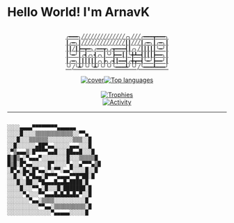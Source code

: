 <h1>Hello World! I'm ArnavK</h1><a href="https://github.com/ArnavK-09?tab=repositories" align="center">

```

╭━━━╮╱╱╱╱╱╱╱╱╱╱╱╱╱╱╭╮╱╱╱╭━━━┳━━━╮
┃╭━╮┃╱╱╱╱╱╱╱╱╱╱╱╱╱╱┃┃╱╱╱┃╭━╮┃╭━╮┃
┃┃╱┃┣━┳━╮╭━━┳╮╭┳━━━┫┃╭╮╱┃┃┃┃┃╰━╯┃
┃╰━╯┃╭┫╭╮┫╭╮┃╰╯┣━━┃┃╰╋┻━┫┃┃┃┣━━╮┃
┃╭━╮┃┃┃┃┃┃╭╮┣╮╭┫┃━━┫╭╋┳━┫╰━╯┣━━╯┃
╰╯╱╰┻╯╰╯╰┻╯╰╯╰╯╰━━━┻╯╰╯╱╰━━━┻━━━╯
```
<p align="center"><img src="https://github.com/ArnavK-09/ArnavK-09/assets/69188140/edb61f7f-465b-4201-9039-877461457d54" alt="cover" /><img src="https://github-readme-stats.vercel.app/api/top-langs/?username=ArnavK-09&langs_count=100&layout=compact&show_icons=true&include_all_commits=true&count_private=true&custom_title=Programming+Langauges&bg_color=ffffff00&title_color=c9d1d9&border_color=262626&text_color=c9c5c5&border_radius=3" alt="Top languages" /><br/><br/><img src="https://github-profile-trophy.vercel.app/?username=ArnavK-09&no-bg=true&no-frame=false&theme=buddhism&margin-h=15&margin-w=15&column=3" alt="Trophies" /><br/><img alt="Activity" src="https://github-readme-activity-graph.vercel.app/graph?username=ArnavK-09&theme=github-compact" /></p></a><hr />

```

░░░░▄▄▄▄▀▀▀▀▀▀▀▀▄▄▄▄▄▄
░░░░█░░░░▒▒▒▒▒▒▒▒▒▒▒▒░░▀▀▄
░░░█░░░▒▒▒▒▒▒░░░░░░░░▒▒▒░░█
░░█░░░░░░▄██▀▄▄░░░░░▄▄▄░░░█
░▀▒▄▄▄▒░█▀▀▀▀▄▄█░░░██▄▄█░░░█
█▒█▒▄░▀▄▄▄▀░░░░░░░░█░░░▒▒▒▒▒█
█▒█░█▀▄▄░░░░░█▀░░░░▀▄░░▄▀▀▀▄▒█
░█▀▄░█▄░█▀▄▄░▀░▀▀░▄▄▀░░░░█░░█
░░█░░▀▄▀█▄▄░█▀▀▀▄▄▄▄▀▀█▀██░█
░░░█░░██░░▀█▄▄▄█▄▄█▄████░█
░░░░█░░░▀▀▄░█░░░█░███████░█
░░░░░▀▄░░░▀▀▄▄▄█▄█▄█▄█▄▀░░█
░░░░░░░▀▄▄░▒▒▒▒░░░░░░░░░░█
░░░░░░░░░░▀▀▄▄░▒▒▒▒▒▒▒▒▒▒░█
░░░░░░░░░░░░░░▀▄▄▄▄▄░░░░░█

```
